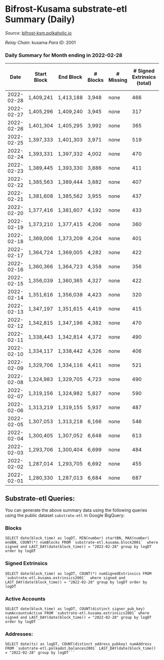 # Bifrost-Kusama substrate-etl Summary (Daily)

_Source_: [bifrost-ksm.polkaholic.io](https://bifrost-ksm.polkaholic.io)

*Relay Chain*: kusama
*Para ID*: 2001



### Daily Summary for Month ending in 2022-02-28


| Date | Start Block | End Block | # Blocks | # Missing | # Signed Extrinsics (total) | # Active Accounts | # Addresses with Balances | # Events | # Transfers | # XCM Transfers In | # XCM Transfers Out |
| ---- | ----------- | --------- | -------- | --------- | --------------------------- | ----------------- | ------------------------- | -------- | ----------- | ------------------ | ------------------- |
| 2022-02-28 | 1,409,241 | 1,413,188 | 3,948 | none | 466 | 148 | 95,289 | 11,553 | 750 ($85,835.94) | 27 ($11,588.95) | 23 ($19,530.54) |
| 2022-02-27 | 1,405,296 | 1,409,240 | 3,945 | none | 317 | 75 | 95,281 | 10,409 | 474 ($110,516) | 32 ($128,948) | 29 ($23,892.95) |
| 2022-02-26 | 1,401,304 | 1,405,295 | 3,992 | none | 365 | 88 | 95,267 | 10,912 | 555 ($170,716) | 31 ($32,909.66) | 42 ($53,809.08) |
| 2022-02-25 | 1,397,333 | 1,401,303 | 3,971 | none | 519 | 95 | 95,264 | 12,084 | 726 ($374,954) | 59 ($52,486.20) | 84 ($210,508) |
| 2022-02-24 | 1,393,331 | 1,397,332 | 4,002 | none | 470 | 89 | 95,260 | 11,877 | 523 ($173,276) | 65 ($63,682.05) | 80 ($100,482) |
| 2022-02-23 | 1,389,445 | 1,393,330 | 3,886 | none | 411 | 88 | 95,246 | 11,326 | 548 ($118,704) | 63 ($48,316.30) | 51 ($56,680.89) |
| 2022-02-22 | 1,385,563 | 1,389,444 | 3,882 | none | 407 | 90 | 95,241 | 11,017 | 586 ($164,696) | 39 ($34,892.88) | 60 ($64,085.00) |
| 2022-02-21 | 1,381,608 | 1,385,562 | 3,955 | none | 437 | 114 | 95,238 | 11,598 | 679 ($262,260) | 60 ($56,392.66) | 45 ($147,026) |
| 2022-02-20 | 1,377,416 | 1,381,607 | 4,192 | none | 433 | 101 | 95,236 | 11,871 | 689 ($262,747) | 36 ($37,657.13) | 57 ($92,792.88) |
| 2022-02-19 | 1,373,210 | 1,377,415 | 4,206 | none | 360 | 104 | 95,228 | 11,312 | 512 ($85,275.29) | 34 ($29,800.16) | 30 ($55,791.86) |
| 2022-02-18 | 1,369,006 | 1,373,209 | 4,204 | none | 401 | 117 | 95,221 | 11,691 | 621 ($443,948) | 41 ($34,599.91) | 44 ($388,291) |
| 2022-02-17 | 1,364,724 | 1,369,005 | 4,282 | none | 422 | 110 | 95,211 | 11,855 | 610 ($121,585) | 29 ($28,663.21) | 40 ($22,352.73) |
| 2022-02-16 | 1,360,366 | 1,364,723 | 4,358 | none | 356 | 105 | 95,202 | 11,749 | 546 ($133,508) | 31 ($39,482.98) | 22 ($14,553.99) |
| 2022-02-15 | 1,356,039 | 1,360,365 | 4,327 | none | 422 | 121 | 95,196 | 12,041 | 570 ($105,360) | 34 ($13,432.21) | 29 ($23,935.34) |
| 2022-02-14 | 1,351,616 | 1,356,038 | 4,423 | none | 320 | 83 |  | 11,458 | 524 ($210,964) | 26 ($26,689.66) | 35 ($14,829.03) |
| 2022-02-13 | 1,347,197 | 1,351,615 | 4,419 | none | 415 | 107 | 95,186 | 12,145 | 644 ($276,581) | 34 ($36,038.68) | 40 ($39,642.88) |
| 2022-02-12 | 1,342,815 | 1,347,196 | 4,382 | none | 470 | 135 |  | 12,701 | 773 ($141,737) | 47 ($52,433.17) | 43 ($29,404.98) |
| 2022-02-11 | 1,338,443 | 1,342,814 | 4,372 | none | 490 | 120 | 95,184 | 12,715 | 775 ($249,873) | 40 ($45,643.31) | 58 ($52,809.57) |
| 2022-02-10 | 1,334,117 | 1,338,442 | 4,326 | none | 406 | 106 | 95,182 | 11,874 | 628 ($187,318) | 29 ($31,706.67) | 30 ($28,620.00) |
| 2022-02-09 | 1,329,706 | 1,334,116 | 4,411 | none | 521 | 162 | 95,175 | 12,721 | 709 ($166,928) | 26 ($22,382.14) | 29 ($36,035.26) |
| 2022-02-08 | 1,324,983 | 1,329,705 | 4,723 | none | 490 | 147 | 95,166 | 13,320 | 737 ($211,929) | 38 ($38,863.23) | 42 ($56,681.43) |
| 2022-02-07 | 1,319,156 | 1,324,982 | 5,827 | none | 590 | 144 | 95,165 | 16,517 | 924 ($383,923) | 62 ($82,627.51) | 45 ($54,592.13) |
| 2022-02-06 | 1,313,219 | 1,319,155 | 5,937 | none | 487 | 121 | 95,157 | 16,000 | 740 ($159,025) | 37 ($46,283.37) | 36 ($108,852) |
| 2022-02-05 | 1,307,053 | 1,313,218 | 6,166 | none | 546 | 141 | 95,151 | 16,911 | 907 ($1,062,216) | 43 ($45,471.03) | 31 ($31,545.88) |
| 2022-02-04 | 1,300,405 | 1,307,052 | 6,648 | none | 613 | 136 | 95,144 | 18,457 | 965 ($720,963) | 71 ($53,662.23) | 36 ($52,416.66) |
| 2022-02-03 | 1,293,706 | 1,300,404 | 6,699 | none | 484 | 131 | 95,132 | 17,475 | 742 ($117,050) | 45 ($19,450.44) | 26 ($19,964.48) |
| 2022-02-02 | 1,287,014 | 1,293,705 | 6,692 | none | 455 | 125 |  | 17,213 | 718 ($372,866) | 54 ($66,944.12) | 32 ($35,262.52) |
| 2022-02-01 | 1,280,330 | 1,287,013 | 6,684 | none | 687 | 165 | 95,113 | 18,797 | 1,113 ($264,755) | 39 ($39,292.75) | 46 ($56,263.86) |

## Substrate-etl Queries:
You can generate the above summary data using the following queries using the public dataset `substrate-etl` in Google BigQuery:


### Blocks
```
SELECT date(block_time) as logDT, MIN(number) startBN, MAX(number) endBN, COUNT(*) numBlocks FROM `substrate-etl.kusama.block2001`  where signed and LAST_DAY(date(block_time)) = "2022-02-28" group by logDT order by logDT
```


### Signed Extrinsics
```
SELECT date(block_time) as logDT, COUNT(*) numSignedExtrinsics FROM `substrate-etl.kusama.extrinsics2001`  where signed and LAST_DAY(date(block_time)) = "2022-02-28" group by logDT order by logDT
```


### Active Accounts
```
SELECT date(block_time) as logDT, COUNT(distinct signer_pub_key) numAccountsActive FROM `substrate-etl.kusama.extrinsics2001` where signed and LAST_DAY(date(block_time)) = "2022-02-28" group by logDT order by logDT
```


### Addresses:
```
SELECT date(ts) as logDT, COUNT(distinct address_pubkey) numAddress FROM `substrate-etl.polkadot.balances2001` LAST_DAY(date(block_time)) = "2022-02-28" group by logDT```

